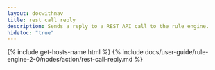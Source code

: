 ```yaml
---
layout: docwithnav
title: rest call reply
description: Sends a reply to a REST API call to the rule engine.
hidetoc: "true"
---
```


{% include get-hosts-name.html %}
{% include docs/user-guide/rule-engine-2-0/nodes/action/rest-call-reply.md %}
